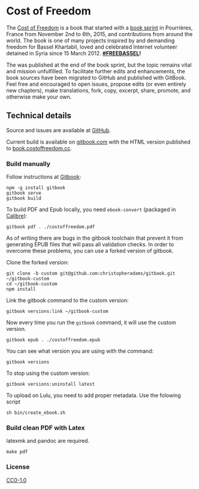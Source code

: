 # Cost of Freedom

The [Cost of Freedom](http://costoffreedom.cc) is a book that started with a [book sprint](https://en.wikipedia.org/wiki/Book_sprint) in Pourrières, France from November 2nd to 6th, 2015, and contributions from around the world. The book is one of many projects inspired by and demanding freedom for Bassel Khartabil, loved and celebrated Internet volunteer detained in Syria since 15 March 2012. **[#FREEBASSEL](http://freebassel.org)!**

The was published at the end of the book sprint, but the topic remains vital and mission unfulfilled. To facilitate further edits and enhancements, the book sources have been migrated to GitHub and published with GitBook.  Feel free and encouraged to open issues, propose edits (or even entirely new chapters), make translations, fork, copy, excerpt, share, promote, and otherwise make your own.

## Technical details

Source and issues are available at [GitHub](https://github.com/costoffreedom/costoffreedom-book).

Current build is available on [gitbook.com](https://www.gitbook.com/book/costoffreedom/costoffreedom-book/details) with the HTML version published to [book.costoffreedom.cc](http://book.costoffreedom.cc/).

### Build manually

Follow instructions at [Gitbook](https://github.com/GitbookIO/gitbook):

    npm -g install gitbook
    gitbook serve
    gitbook build

To build PDF and Epub locally, you need ```ebook-convert``` (packaged in [ Calibre](http://calibre-ebook.com/download)):

    gitbook pdf . ./costoffreedom.pdf

As of writing there are bugs in the gitbook toolchain that prevent it from generating EPUB files that will pass all validation checks. In order to overcome these problems, you can use a forked version of gitbook.

Clone the forked version:

    git clone -b custom git@github.com:christopheradams/gitbook.git ~/gitbook-custom
    cd ~/gitbook-custom
    npm install

Link the gitbook command to the custom version:

    gitbook versions:link ~/gitbook-custom

Now every time you run the `gitbook` command, it will use the custom version.

    gitbook epub . ./costoffreedom.epub

You can see what version you are using with the command:

    gitbook versions

To stop using the custom version:

    gitbook versions:uninstall latest

To upload on Lulu, you need to add proper metadata. Use the folowing script

    sh bin/create_ebook.sh 


### Build clean PDF with Latex

latexmk and pandoc are required.

    make pdf

### License

[CC0-1.0](https://creativecommons.org/publicdomain/zero/1.0/)

